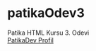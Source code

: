 # patikaOdev3

Patika HTML Kursu 3. Odevi
<br>
[PatikaDev Profil](https://app.patika.dev/mertdevart)
